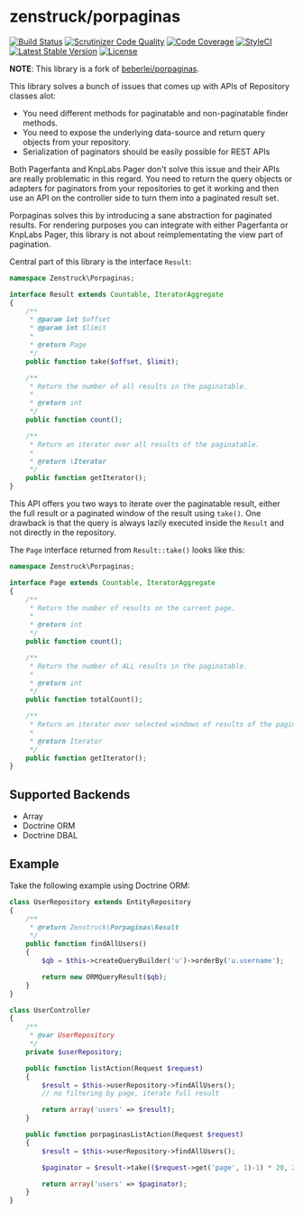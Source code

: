 # zenstruck/porpaginas

[![Build Status](http://img.shields.io/travis/kbond/porpaginas.svg?style=flat-square)](https://travis-ci.org/kbond/porpaginas)
[![Scrutinizer Code Quality](http://img.shields.io/scrutinizer/g/kbond/porpaginas.svg?style=flat-square)](https://scrutinizer-ci.com/g/kbond/porpaginas/)
[![Code Coverage](http://img.shields.io/scrutinizer/coverage/g/kbond/porpaginas.svg?style=flat-square)](https://scrutinizer-ci.com/g/kbond/porpaginas/)
[![StyleCI](https://styleci.io/repos/42656988/shield)](https://styleci.io/repos/42656988)
[![Latest Stable Version](http://img.shields.io/packagist/v/zenstruck/porpaginas.svg?style=flat-square)](https://packagist.org/packages/zenstruck/porpaginas)
[![License](http://img.shields.io/packagist/l/zenstruck/porpaginas.svg?style=flat-square)](https://packagist.org/packages/zenstruck/porpaginas)

**NOTE**: This library is a fork of [beberlei/porpaginas](https://github.com/beberlei/porpaginas).

This library solves a bunch of issues that comes up with APIs of Repository
classes alot:

- You need different methods for paginatable and non-paginatable finder
  methods.
- You need to expose the underlying data-source and return query objects from
  your repository.
- Serialization of paginators should be easily possible for REST APIs

Both Pagerfanta and KnpLabs Pager don't solve this issue and their APIs are
really problematic in this regard. You need to return the query objects or
adapters for paginators from your repositories to get it working and then use
an API on the controller side to turn them into a paginated result set.

Porpaginas solves this by introducing a sane abstraction for paginated results.
For rendering purposes you can integrate with either Pagerfanta or KnpLabs
Pager, this library is not about reimplementating the view part of pagination.

Central part of this library is the interface `Result`:

```php
namespace Zenstruck\Porpaginas;

interface Result extends Countable, IteratorAggregate
{
    /**
     * @param int $offset
     * @param int $limit
     *
     * @return Page
     */
    public function take($offset, $limit);

    /**
     * Return the number of all results in the paginatable.
     *
     * @return int
     */
    public function count();

    /**
     * Return an iterator over all results of the paginatable.
     *
     * @return \Iterator
     */
    public function getIterator();
}
```

This API offers you two ways to iterate over the paginatable result,
either the full result or a paginated window of the result using `take()`.
One drawback is that the query is always lazily executed inside
the `Result` and not directly in the repository.

The `Page` interface returned from `Result::take()` looks like this:

```php
namespace Zenstruck\Porpaginas;

interface Page extends Countable, IteratorAggregate
{
    /**
     * Return the number of results on the current page.
     *
     * @return int
     */
    public function count();

    /**
     * Return the number of ALL results in the paginatable.
     *
     * @return int
     */
    public function totalCount();

    /**
     * Return an iterator over selected windows of results of the paginatable.
     *
     * @return Iterator
     */
    public function getIterator();
}
```

## Supported Backends

- Array
- Doctrine ORM
- Doctrine DBAL

## Example

Take the following example using Doctrine ORM:

```php
class UserRepository extends EntityRepository
{
    /**
     * @return Zenstruck\Porpaginas\Result
     */
    public function findAllUsers()
    {
        $qb = $this->createQueryBuilder('u')->orderBy('u.username');

        return new ORMQueryResult($qb);
    }
}

class UserController
{
    /**
     * @var UserRepository
     */
    private $userRepository;

    public function listAction(Request $request)
    {
        $result = $this->userRepository->findAllUsers();
        // no filtering by page, iterate full result

        return array('users' => $result);
    }

    public function porpaginasListAction(Request $request)
    {
        $result = $this->userRepository->findAllUsers();

        $paginator = $result->take(($request->get('page', 1)-1) * 20, 20);

        return array('users' => $paginator);
    }
}
```
